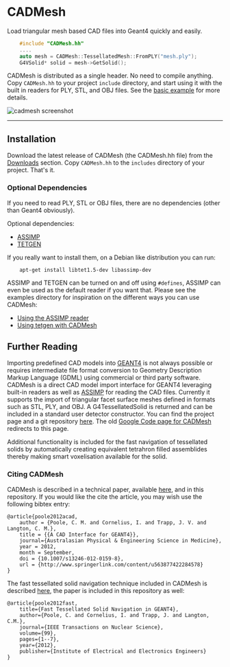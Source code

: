 # CADMesh

Load triangular mesh based CAD files into Geant4 quickly and easily.

```cpp
    #include "CADMesh.hh"
    ....
    auto mesh = CADMesh::TessellatedMesh::FromPLY("mesh.ply");
    G4VSolid* solid = mesh->GetSolid();
```

CADMesh is distributed as a single header. No need to compile anything.
Copy `CADMesh.hh` to your project `include` directory, and start using it with the built in readers for PLY, STL, and OBJ files.
See the [basic example](https://github.com/christopherpoole/CADMesh/tree/master/examples/basic) for more details.

![cadmesh screenshot](https://raw.github.com/christopherpoole/CADMesh/master/screenshot.png)

---

## Installation
Download the latest release of CADMesh (the CADMesh.hh file) from the [Downloads](https://github.com/christopherpoole/CADMesh/releases) section.
Copy `CADMesh.hh` to the `includes` directory of your project.
That's it.

### Optional Dependencies
If you need to read PLY, STL or OBJ files, there are no dependencies (other than Geant4 obviously).

Optional dependencies:
 * [ASSIMP](https://github.com/assimp/assimp)
 * [TETGEN](http://tetgen.org/)

If you really want to install them, on a Debian like distribution you can run:
```
    apt-get install libtet1.5-dev libassimp-dev
```

ASSIMP and TETGEN can be turned on and off using `#defines`, ASSIMP can even be used as the default reader if you want that.
Please see the examples directory for inspiration on the different ways you can use CADMesh:
 * [Using the ASSIMP reader](https://github.com/christopherpoole/CADMesh/tree/master/examples/external)
 * [Using tetgen with CADMesh](https://github.com/christopherpoole/CADMesh/tree/master/examples/tetrahedra)

## Further Reading
Importing predefined CAD models into [GEANT4](http://www.geant4.org/geant4/) is not always possible or requires intermediate file format conversion to Geometry Description Markup Language (GDML) using commercial or third party software.
CADMesh is a direct CAD model import interface for GEANT4 leveraging built-in readers as well as [ASSIMP](https://github.com/assimp/assimp) for reading the CAD files.
Currently it supports the import of triangular facet surface meshes defined in formats such as STL, PLY, and OBJ.
A G4TessellatedSolid is returned and can be included in a standard user detector constructor.
You can find the project page and a git repository [here](https://github.com/christopherpoole/CADMesh).
The old [Google Code page for CADMesh](http://code.google.com/p/cadmesh/) redirects to this page.

Additional functionality is included for the fast navigation of tessellated solids by automatically creating equivalent tetrahron filled assemblides thereby making smart voxelisation available for the solid.

### Citing CADMesh
CADMesh is described in a technical paper, available [here](https://github.com/christopherpoole/CADMesh/blob/master/Poole%20et%20al.%20-%20A%20CAD%20interface%20for%20GEANT4.pdf), and in this repository.
If you would like the cite the article, you may wish use the following bibtex entry:

    @article{poole2012acad,
        author = {Poole, C. M. and Cornelius, I. and Trapp, J. V. and Langton, C. M.},
        title = {{A CAD Interface for GEANT4}},
        journal={Australasian Physical & Engineering Science in Medicine},
        year = 2012,
        month = September,
        doi = {10.1007/s13246-012-0159-8},
        url = {http://www.springerlink.com/content/u563877422284578}
    }

The fast tessellated solid navigation technique included in CADMesh is described [here](https://github.com/christopherpoole/CADMesh/blob/master/Poole%20et%20al.%20-%20Fast%20tessellated%20solid%20navigation%20in%20GEANT4.pdf), the paper is included in this repository as well:

    @article{poole2012fast,
        title={Fast Tessellated Solid Navigation in GEANT4},
        author={Poole, C. and Cornelius, I. and Trapp, J. and Langton, C.M.},
        journal={IEEE Transactions on Nuclear Science},
        volume={99},
        pages={1--7},
        year={2012},
        publisher={Institute of Electrical and Electronics Engineers}
    }


